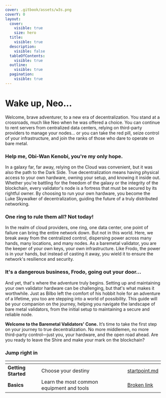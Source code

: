 ```yaml
---
cover: .gitbook/assets/w3s.png
coverY: 0
layout:
  cover:
    visible: true
    size: hero
  title:
    visible: true
  description:
    visible: false
  tableOfContents:
    visible: true
  outline:
    visible: true
  pagination:
    visible: true
---
```


# Wake up, Neo...

Welcome, brave adventurer, to a new era of decentralization. You stand at a crossroads, much like Neo when he was offered a choice. You can continue to rent servers from centralized data centers, relying on third-party providers to manage your nodes... or you can take the red pill, seize control of your infrastructure, and join the ranks of those who dare to operate on bare metal.

### Help me, Obi-Wan Kenobi, you're my only hope.

In a galaxy far, far away, relying on the Cloud was convenient, but it was also the path to the Dark Side. True decentralization means having physical access to your own hardware, owning your setup, and knowing it inside out. Whether you're battling for the freedom of the galaxy or the integrity of the blockchain, every validator's node is a fortress that must be secured by its rightful owner. By choosing to run your own hardware, you become the Luke Skywalker of decentralization, guiding the future of a truly distributed networking.

### One ring to rule them all? Not today!

In the realm of cloud providers, one ring, one data center, one point of failure can bring the entire network down. But not in this world. Here, we break away from the centralized control, dispersing power across many hands, many locations, and many nodes. As a baremetal validator, you are the keeper of your own keys, your own infrastructure. Like Frodo, the power is in your hands, but instead of casting it away, you wield it to ensure the network's resilience and security.

### It's a dangerous business, Frodo, going out your door...

And yet, that's where the adventure truly begins. Setting up and maintaining your own validator hardware can be challenging, but that's what makes it worthwhile. Just as Bilbo left the comfort of his hobbit hole for an adventure of a lifetime, you too are stepping into a world of possibility. This guide will be your companion on the journey, helping you navigate the landscape of bare metal validators, from the initial setup to maintaining a secure and reliable node.

**Welcome to the Baremetal Validators' Cone.** It’s time to take the first step on your journey to true decentralization. No more middlemen, no more third-party control—just you, your hardware, and the open road ahead. Are you ready to leave the Shire and make your mark on the blockchain?

### Jump right in

<table data-view="cards"><thead><tr><th></th><th></th><th data-hidden data-card-cover data-type="files"></th><th data-hidden></th><th data-hidden data-card-target data-type="content-ref"></th></tr></thead><tbody><tr><td><strong>Getting Started</strong></td><td>Choose your destiny</td><td></td><td></td><td><a href="getting-started/startpoint.md">startpoint.md</a></td></tr><tr><td><strong>Basics</strong></td><td>Learn the most common equipment and tools</td><td></td><td></td><td><a href="broken-reference">Broken link</a></td></tr></tbody></table>
